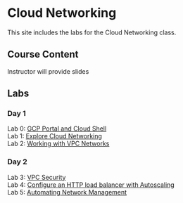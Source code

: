 # Cloud Networking

This site includes the labs for the Cloud Networking class.


## Course Content   
Instructor will provide slides 

## Labs
### Day 1   
Lab 0: [GCP Portal and Cloud Shell](labs/gcp-cloud-shell/)   
Lab 1: [Explore Cloud Networking](labs/explore-gcp/)   
Lab 2: [Working with VPC Networks](labs/vpc-net/)   

### Day 2   
Lab 3: [VPC Security](labs/vpc-access/)   
Lab 4: [Configure an HTTP load balancer with Autoscaling](labs/gcp-lb-autoscaling/)   
Lab 5: [Automating Network Management](labs/gcp-tf/)   
